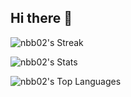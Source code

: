 ## Hi there 👋

![nbb02's Streak](https://github-readme-streak-stats.herokuapp.com/?user=nbb02&theme=dark&hide_border=false)

![nbb02's Stats](https://github-readme-stats.vercel.app/api?username=nbb02&theme=dark&show_icons=true&hide_border=false&count_private=true)

![nbb02's Top Languages](https://github-readme-stats.vercel.app/api/top-langs/?username=nbb02&theme=dark&show_icons=true&hide_border=false&layout=compact)

<!--
**nbb02/nbb02** is a ✨ _special_ ✨ repository because its `README.md` (this file) appears on your GitHub profile.

Here are some ideas to get you started:

- 🔭 I’m currently working on ...
- 🌱 I’m currently learning ...
- 👯 I’m looking to collaborate on ...
- 🤔 I’m looking for help with ...
- 💬 Ask me about ...
- 📫 How to reach me: ...
- 😄 Pronouns: ...
- ⚡ Fun fact: ...
-->
